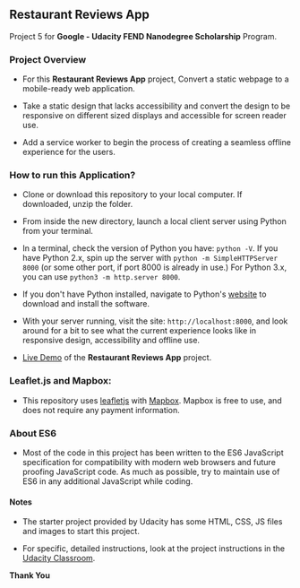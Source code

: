 ## Restaurant Reviews App

   Project 5 for **Google - Udacity FEND Nanodegree Scholarship** Program.

### Project Overview

   * For this **Restaurant Reviews App** project, Convert a static webpage to a mobile-ready web application.

   * Take a static design that lacks accessibility and convert the design to be responsive on different sized displays and accessible for screen reader use.

   * Add a service worker to begin the process of creating a seamless offline experience for the users.

### How to run this Application?

   * Clone or download this repository to your local computer. If downloaded, unzip the folder.

   * From inside the new directory, launch a local client server using Python from your terminal.

   * In a terminal, check the version of Python you have: `python -V`. If you have Python 2.x, spin up the server with `python -m SimpleHTTPServer 8000` (or some other port, if port 8000 is already in use.) For Python 3.x, you can use `python3 -m http.server 8000`. 
   
   * If you don't have Python installed, navigate to Python's [website](https://www.python.org/) to download and install the software.
   
   * With your server running, visit the site: `http://localhost:8000`, and look around for a bit to see what the current experience looks like in responsive design, accessibility and offline use.

   * [Live Demo](https://leediyal14.github.io/FEND-Restaurant-Reviews-App/) of the **Restaurant Reviews App** project.

### Leaflet.js and Mapbox:

   * This repository uses [leafletjs](https://leafletjs.com/) with [Mapbox](https://www.mapbox.com/). Mapbox is free to use, and does not require any payment information. 

### About ES6

   * Most of the code in this project has been written to the ES6 JavaScript specification for compatibility with modern web browsers and future proofing JavaScript code. As much as possible, try to maintain use of ES6 in any additional JavaScript while coding.

#### Notes

   * The starter project provided by Udacity has some HTML, CSS, JS files and images to start this project.

   * For specific, detailed instructions, look at the project instructions in the [Udacity Classroom](https://classroom.udacity.com/me).

**Thank You**